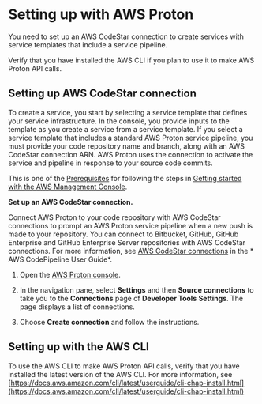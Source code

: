 # Setting up with AWS Proton<a name="proton-setup"></a>

You need to set up an AWS CodeStar connection to create services with service templates that include a service pipeline\.

Verify that you have installed the AWS CLI if you plan to use it to make AWS Proton API calls\.

## Setting up AWS CodeStar connection<a name="setup-repo-connection"></a>

To create a service, you start by selecting a service template that defines your service infrastructure\. In the console, you provide inputs to the template as you create a service from a service template\. If you select a service template that includes a standard AWS Proton service pipeline, you must provide your code repository name and branch, along with an AWS CodeStar connection ARN\. AWS Proton uses the connection to activate the service and pipeline in response to your source code commits\.

This is one of the [Prerequisites](getting-started-prerequisites.md) for following the steps in [Getting started with the AWS Management Console](ug-get-started-console.md)\.

**Set up an AWS CodeStar connection\.**

Connect AWS Proton to your code repository with AWS CodeStar connections to prompt an AWS Proton service pipeline when a new push is made to your repository\. You can connect to Bitbucket, GitHub, GitHub Enterprise and GitHub Enterprise Server repositories with AWS CodeStar connections\. For more information, see [AWS CodeStar connections](https://docs.aws.amazon.com/codepipeline/latest/userguide/action-reference-CodestarConnectionSource.html) in the * AWS CodePipeline User Guide*\.

1. Open the [AWS Proton console](https://console.aws.amazon.com/proton/)\.

1. In the navigation pane, select **Settings** and then **Source connections** to take you to the **Connections** page of **Developer Tools** **Settings**\. The page displays a list of connections\.

1. Choose **Create connection** and follow the instructions\.

## Setting up with the AWS CLI<a name="setting-up-cli"></a>

To use the AWS CLI to make AWS Proton API calls, verify that you have installed the latest version of the AWS CLI\. For more information, see [https://docs.aws.amazon.com/cli/latest/userguide/cli-chap-install.html](https://docs.aws.amazon.com/cli/latest/userguide/cli-chap-install.html)